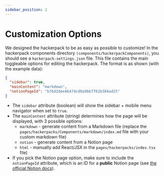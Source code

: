 ```yaml
---
sidebar_position: 2
---
```


# Customization Options

We designed the hackerpack to be as easy as possible to customize! In the hackerpack components directory `(components/hackerpackComponents)`, you should see a `hackerpack-settings.json` file. This file contains the main toggleable options for editing the hackerpack. The format is as shown (with the example data):

```json
{
  "sidebar": true,
  "mainContent": "markdown",
  "notionPageId": "b76d2dee46474cd0a9bb7f62b384ad25"
}

```

- The `sidebar` attribute (boolean) will show the sidebar + mobile menu navigator when set to `true`. 
- The `mainContent` attribute (string) determines how the page will be displayed, with 3 possible options:
    - `markdown` - generate content from a Markdown file (replace the `pages/hackerpacks/Components/markdown/index.md` file with your custom markdown file)
    - `notion` - generate content from a Notion page
    - `html` - manually add React/JSX in the `pages/hackerpacks/index.tsx` file)
- If you pick the Notion page option, make sure to include the `notionPageId` attribute, which is an ID for a **public** Notion page (see [the official Notion docs](https://developers.notion.com/docs/working-with-page-content#creating-a-page-with-content)).

